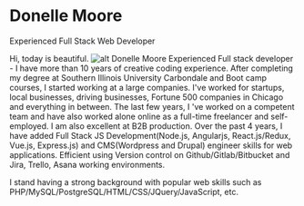 # Donelle Moore
Experienced Full Stack Web Developer

Hi, today is beautiful.
![alt Donelle Moore](http://url/to/img.png)
Experienced Full stack developer - I have more than 10 years of creative coding experience.
After completing my degree at Southern Illinois University Carbondale and Boot camp courses, I started working at a large companies. I've worked for startups, local businesses, driving businesses, Fortune 500 companies in Chicago and everything in between. The last few years, I 've worked on a competent team and have also worked alone online as a full-time freelancer and self-employed. I am also excellent at B2B production. Over the past 4 years, I have added Full Stack JS Development(Node.js, Angularjs, React.js/Redux, Vue.js, Express.js) and CMS(Wordpress and Drupal) engineer skills for web applications. Efficient using Version control on Github/Gitlab/Bitbucket and Jira, Trello, Asana working environments.

I stand having a strong background with popular web skills such as PHP/MySQL/PostgreSQL/HTML/CSS/JQuery/JavaScript, etc.